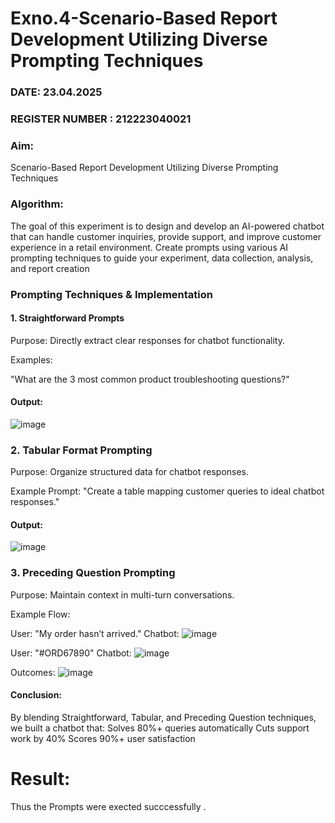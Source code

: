 # Exno.4-Scenario-Based Report Development Utilizing Diverse Prompting Techniques
### DATE: 23.04.2025                                                                     
### REGISTER NUMBER : 212223040021
### Aim: 
Scenario-Based Report Development Utilizing Diverse Prompting Techniques
### Algorithm:  
The goal of this experiment is to design and develop an AI-powered chatbot that can handle customer inquiries, provide support, and improve customer experience in a retail environment. Create prompts using various AI prompting techniques to guide your experiment, data collection, analysis, and report creation

### Prompting Techniques & Implementation
#### 1. Straightforward Prompts
Purpose: Directly extract clear responses for chatbot functionality.

Examples:

"What are the 3 most common product troubleshooting questions?"

#### Output:
![image](https://github.com/user-attachments/assets/71e58a65-8ff5-4e71-a234-5da2396306b8)

### 2. Tabular Format Prompting
Purpose: Organize structured data for chatbot responses.

Example Prompt:
"Create a table mapping customer queries to ideal chatbot responses."
#### Output:
![image](https://github.com/user-attachments/assets/b7b64595-2b18-4f20-92e0-86e6fdcfd2f4)

### 3. Preceding Question Prompting
Purpose: Maintain context in multi-turn conversations.

Example Flow:

User: "My order hasn’t arrived."
Chatbot: 
![image](https://github.com/user-attachments/assets/c87b3f50-77fd-4fc3-a024-1d190f1c3006)


User: "#ORD67890"
Chatbot: 
![image](https://github.com/user-attachments/assets/449a0da2-c283-42ca-839e-ebda03bddb8b)

Outcomes:
![image](https://github.com/user-attachments/assets/a1e580d1-6944-46f4-8982-86e371b190d1)

#### Conclusion:
By blending Straightforward, Tabular, and Preceding Question techniques, we built a chatbot that:
Solves 80%+ queries automatically
Cuts support work by 40%
Scores 90%+ user satisfaction

# Result:
Thus the Prompts were exected succcessfully .

